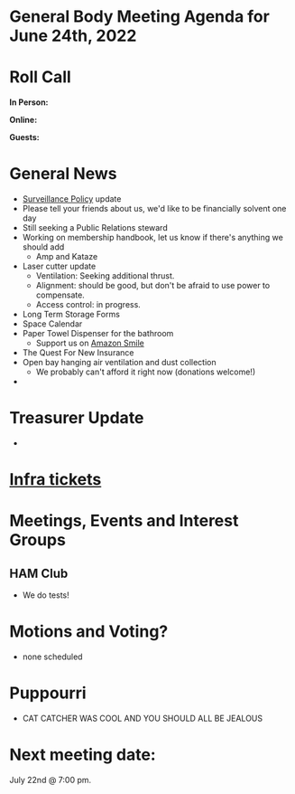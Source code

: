 # General Body Meeting Agenda for June 24th, 2022
# Roll Call
**In Person:**

**Online:** 

**Guests:** 

# General News
  - [Surveillance Policy](https://docs.google.com/document/d/15OYzStE8mvVS5yNgByXhgAop2oiUdDHzOD1pSG4ivYk/view) update
  - Please tell your friends about us, we'd like to be financially solvent one day
  - Still seeking a Public Relations steward
  - Working on membership handbook, let us know if there's anything we should add
    - Amp and Kataze 
  - Laser cutter update
    - Ventilation: Seeking additional thrust.
    - Alignment: should be good, but don't be afraid to use power to compensate.
    - Access control: in progress. 
  - Long Term Storage Forms
  - Space Calendar
  - Paper Towel Dispenser for the bathroom
    - Support us on [Amazon Smile](https://smile.amazon.com/ch/84-4428024)
  - The Quest For New Insurance
  - Open bay hanging air ventilation and dust collection
    - We probably can't afford it right now (donations welcome!)
  - 
# Treasurer Update
  - 
# [Infra tickets](https://github.com/orgs/PawprintPrototyping/projects/1)
# Meetings, Events and Interest Groups
## HAM Club
  - We do tests!
# Motions and Voting?
  - none scheduled
# Puppourri
  - CAT CATCHER WAS COOL AND YOU SHOULD ALL BE JEALOUS
  
  
# Next meeting date:
July 22nd @ 7:00 pm.
